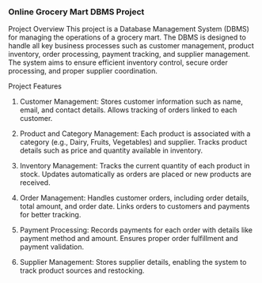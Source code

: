 ### Online Grocery Mart DBMS Project

Project Overview
This project is a Database Management System (DBMS) for managing the operations of a grocery mart. The DBMS is designed to handle all key business processes such as customer management, product inventory, order processing, payment tracking, and supplier management. The system aims to ensure efficient inventory control, secure order processing, and proper supplier coordination.

Project Features

1. Customer Management:
Stores customer information such as name, email, and contact details.
Allows tracking of orders linked to each customer.

2. Product and Category Management:
Each product is associated with a category (e.g., Dairy, Fruits, Vegetables) and supplier.
Tracks product details such as price and quantity available in inventory.

3. Inventory Management:
Tracks the current quantity of each product in stock.
Updates automatically as orders are placed or new products are received.

4. Order Management:
Handles customer orders, including order details, total amount, and order date.
Links orders to customers and payments for better tracking.

5. Payment Processing:
Records payments for each order with details like payment method and amount.
Ensures proper order fulfillment and payment validation.

6. Supplier Management:
Stores supplier details, enabling the system to track product sources and restocking.

